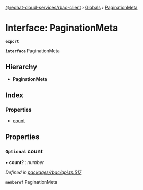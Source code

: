[@redhat-cloud-services/rbac-client](../README.md) › [Globals](../globals.md) › [PaginationMeta](paginationmeta.md)

# Interface: PaginationMeta

**`export`** 

**`interface`** PaginationMeta

## Hierarchy

* **PaginationMeta**

## Index

### Properties

* [count](paginationmeta.md#optional-count)

## Properties

### `Optional` count

• **count**? : *number*

*Defined in [packages/rbac/api.ts:517](https://github.com/leSamo/javascript-clients/blob/master/packages/rbac/api.ts#L517)*

**`memberof`** PaginationMeta
